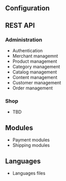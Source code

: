 ## Configuration


## REST API

### Administration

- Authentication
- Merchant managemnt
- Product management
- Category management
- Catalog management
- Content management
- Customer management
- Order management

### Shop

- TBD

## Modules

- Payment modules
- Shipping modules

## Languages

- Languages files

